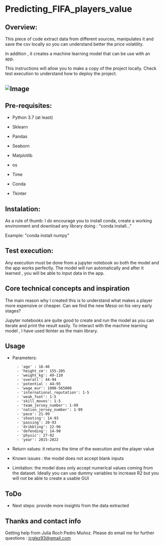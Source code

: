 # Predicting_FIFA_players_value

## **Overview:**

This piece of code extract data from different sources, manipulates it and save the csv locally 
so you can understand better the price volatility.

In addition , it creates a machine learning model that can be use with an app.

This instructions will allow you to make a copy of the project locally.
Check test execution to understand how  to deploy the project.


![Image](http://www.radiohc.cu/articles/7633-fifa.jpg)
---


## **Pre-requisites:**

- Python 3.7 (at least)

- Sklearn 

- Pandas

- Seaborn

- Matplotlib

- os

- Time

- Conda

- Tkinter



## **Instalation:**

As a rule of thumb: I do encourage you to install conda, create a working environment and download any library doing : "conda install..."

Example: "conda install numpy"

## **Test execution:**

Any execution must be done from a jupyter notebook so both the model and the app works perfectly.
The model will run automatically and after it learned , you will be able to input data in the app.



## **Core technical concepts and inspiration**

The main reason why I created this is to understand what makes a player more expensive or cheaper.
Can we find the new Messi on his very early stages?

Jupyter notebooks are quite good to create and run the model as you can iterate and print the result easily.
To interact with the machine learning model , I have used tkinter as the main library.

## **Usage**

- Parameters: 

        - 'age' : 16-46
        - 'height_cm': 155-205
        - 'weight_kg': 49-110
        - 'overall': 44-94
        - 'potential : 44-95
        - 'wage_eur': 1000-565000
        - 'international_reputation': 1-5
        - 'weak_foot': 1-5
        - 'skill_moves': 1-5
        - 'team_jersey_number': 1-99
        - 'nation_jersey_number': 1-99
        - 'pace': 21-99
        - 'shooting': 14-93
        - 'passing': 20-93
        - 'dribbling': 22-96
        - 'defending': 14-90
        - 'physic': 27-92
        - 'year': 2015-2022
- Return values: it returns the time of the execution and the player value
- Known issues : the model does not accept blank inputs
- Limitation: the model does only accept numerical values coming from the dataset. Ideally you can use dummy variables to increase R2 but you will not be able to create a usable GUI




        


## **ToDo**
- Next steps: provide more insights from the data extracted



## **Thanks and contact info**
Getting help from Julia Roch Pedro Muñoz.
Please do email me for further questions : jcglez93@gmail.com
